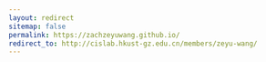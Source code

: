 ```yaml
---
layout: redirect
sitemap: false
permalink: https://zachzeyuwang.github.io/
redirect_to: http://cislab.hkust-gz.edu.cn/members/zeyu-wang/
---
```

